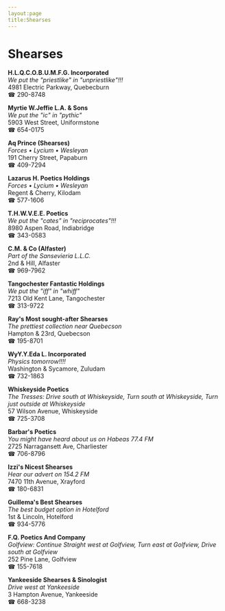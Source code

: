 ```yaml
---
layout:page
title:Shearses
---
```

# Shearses

**H.L.Q.C.O.B.U.M.F.G. Incorporated**  
_We put the "priestlike" in "unpriestlike"!!!_  
4981 Electric Parkway, Quebecburn  
☎ 290-8748



**Myrtie W.Jeffie L.A. & Sons**  
_We put the "ic" in "pythic"_  
5903 West Street, Uniformstone  
☎ 654-0175



**Aq Prince (Shearses)**  
_Forces • Lycium • Wesleyan_  
191 Cherry Street, Papaburn  
☎ 409-7294



**Lazarus H. Poetics Holdings**  
_Forces • Lycium • Wesleyan_  
Regent & Cherry, Kilodam  
☎ 577-1606



**T.H.W.V.E.E. Poetics**  
_We put the "cates" in "reciprocates"!!!_  
8980 Aspen Road, Indiabridge  
☎ 343-0583



**C.M. & Co (Alfaster)**  
_Part of the Sansevieria L.L.C._  
2nd & Hill, Alfaster  
☎ 969-7962



**Tangochester Fantastic Holdings**  
_We put the "iff" in "whiff"_  
7213 Old Kent Lane, Tangochester  
☎ 313-9722



**Ray's Most sought-after Shearses**  
_The prettiest collection near Quebecson_  
Hampton & 23rd, Quebecson  
☎ 195-8701



**WyY.Y.Eda L. Incorporated**  
_Physics tomorrow!!!!_  
Washington & Sycamore, Zuludam  
☎ 732-1863



**Whiskeyside Poetics**  
_The Tresses: Drive south at Whiskeyside, Turn south at Whiskeyside, Turn just outside at Whiskeyside_  
57 Wilson Avenue, Whiskeyside  
☎ 725-3708



**Barbar's Poetics**  
_You might have heard about us on Habeas 77.4 FM_  
2725 Narragansett Ave, Charliester  
☎ 706-8796



**Izzi's Nicest Shearses**  
_Hear our advert on 154.2 FM_  
7470 11th Avenue, Xrayford  
☎ 180-6831



**Guillema's Best Shearses**  
_The best budget option in Hotelford_  
1st & Lincoln, Hotelford  
☎ 934-5776



**F.Q. Poetics And Company**  
_Golfview: Continue Straight west at Golfview, Turn east at Golfview, Drive south at Golfview_  
252 Pine Lane, Golfview  
☎ 155-7618



**Yankeeside Shearses & Sinologist**  
_Drive west at Yankeeside_  
3 Hampton Avenue, Yankeeside  
☎ 668-3238



